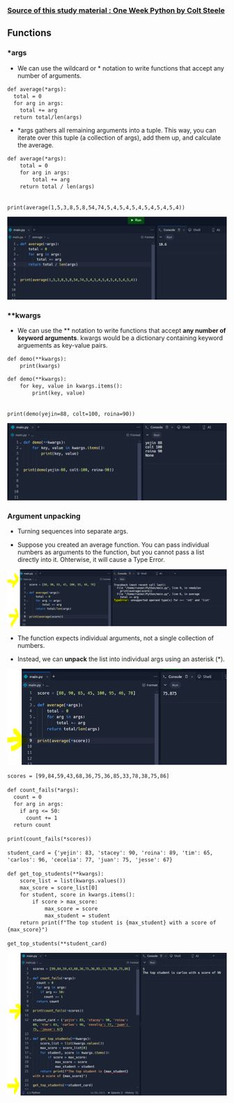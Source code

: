 ### [Source of this study material : One Week Python by Colt Steele](https://www.udemy.com/course/one-week-python/)


## Functions

### *args

- We can use the wildcard or * notation to write functions that accept any number of arguments.


```
def average(*args):
  total = 0
  for arg in args:
    total += arg
  return total/len(args)
```


- *args gathers all remaining arguments into a tuple. This way, you can iterate over this tuple (a collection of args), add them up, and calculate the average.



```
def average(*args):
    total = 0
    for arg in args:
        total += arg
    return total / len(args)


print(average(1,5,3,8,5,8,54,74,5,4,5,4,5,4,5,4,5,4,5,4))
```


![args-in-average](/GCP_ML_pictures/Study-logs/Python/Fundamentals/functions-2/args-in-average.PNG "args in average")



### **kwargs

- We can use the ** notation to write functions that accept **any number of keyword arguments**. kwargs would be a dictionary containing keyword arguements as key-value pairs.


```
def demo(**kwargs):
    print(kwargs)
```

```
def demo(**kwargs):
    for key, value in kwargs.items():
        print(key, value)


print(demo(yejin=88, colt=100, roina=90))
```


![kwargs](/GCP_ML_pictures/Study-logs/Python/Fundamentals/functions-2/kwargs.PNG "kwargs")



### Argument unpacking

- Turning sequences into separate args.


- Suppose you created an average function. You can pass individual numbers as arguments to the function, but you cannot pass a list directly into it. Ohterwise, it will cause a Type Error.



![type-error](/GCP_ML_pictures/Study-logs/Python/Fundamentals/functions-2/type-error.PNG "type error")



- The function expects individual arguments, not a single collection of numbers. 


- Instead, we can **unpack** the list into individual args using an asterisk (*).



![unpack-list](/GCP_ML_pictures/Study-logs/Python/Fundamentals/functions-2/unpack-list.PNG "unpack list")



```
scores = [99,84,59,43,68,36,75,36,85,33,78,38,75,86]

def count_fails(*args):
  count = 0
  for arg in args:
    if arg <= 50:
      count += 1
  return count

print(count_fails(*scores))

student_card = {'yejin': 83, 'stacey': 90, 'roina': 89, 'tim': 65, 'carlos': 96, 'cecelia': 77, 'juan': 75, 'jesse': 67}

def get_top_students(**kwargs):
    score_list = list(kwargs.values())
    max_score = score_list[0]
    for student, score in kwargs.items():
        if score > max_score:
            max_score = score
            max_student = student
    return print(f"The top student is {max_student} with a score of {max_score}")

get_top_students(**student_card)
```


![args-and-kwargs-set](/GCP_ML_pictures/Study-logs/Python/Fundamentals/functions-2/args-and-kwargs-set.PNG "args and kwargs set")


